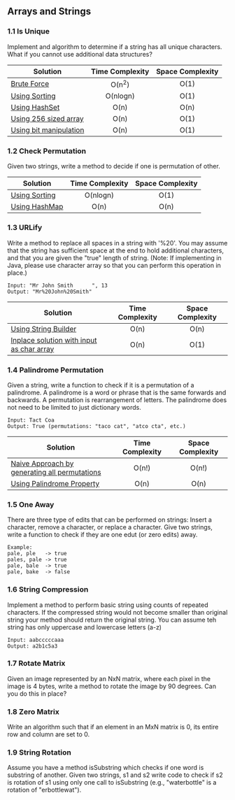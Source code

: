 ## Arrays and Strings

### 1.1 Is Unique
Implement and algorithm to determine if a string has all unique characters. What if you cannot use additional data structures?

Solution|Time Complexity|Space Complexity
---|:---:|:---:
[Brute Force](1.1/1-brute-force.java)                       |O(n<sup>2</sup>)|O(1)
[Using Sorting](1.1/2-using-sorting.java)                   |O(nlogn)|O(1)
[Using HashSet](1.1/3-using-hashset.java)                   |O(n)|O(n)
[Using 256 sized array](1.1/4-using-256-sized-array.java)   |O(n)|O(1)
[Using bit manipulation](1.1/5-using-bit-manipulation.java) |O(n)|O(1)

### 1.2 Check Permutation
Given two strings, write a method to decide if one is permutation of other.

Solution|Time Complexity|Space Complexity
---|:---:|:---:
[Using Sorting](1.2/1-using-sorting.java)   |O(nlogn)|O(1)
[Using HashMap](1.2/2-using-hashmap.java)   |O(n)|O(n)

### 1.3 URLify
Write a method to replace all spaces in a string with '%20'. You may assume that the string has sufficient space at the end to hold additional characters, and that you are given the "true" length of string. (Note: If implementing in Java, please use character array so that you can perform this operation in place.)

```
Input: "Mr John Smith      ", 13
Output: "Mr%20John%20Smith"
```

Solution|Time Complexity|Space Complexity
---|:---:|:---:
[Using String Builder](1.3/1-using-stringbuilder.java) | O(n) | O(n)
[Inplace solution with input as char array](1.3/2-input-as-char-array-and-inplace.java)            | O(n) | O(1)


### 1.4 Palindrome Permutation
Given a string, write a function to check if it is a permutation of a palindrome. A palindrome is a word or phrase that is the same forwards and backwards. A permutation is rearrangement of letters. The palindrome does not need to be limited to just dictionary words.

```
Input: Tact Coa
Output: True (permutations: "taco cat", "atco cta", etc.)
```

Solution|Time Complexity|Space Complexity
---|:---:|:---:
[Naive Approach by generating all permutations](1.4/1-naive-solution-high-complexity.java)          | O(n!) | O(n!)
[Using Palindrome Property](1.4/2-using-palindrome-property.java)                                                    | O(n) | O(n)

### 1.5 One Away
There are three type of edits that can be performed on strings: Insert a character, remove a character, or replace a character. Give two strings, write a function to check if they are one edut (or zero edits) away.

```
Example:
pale, ple   -> true
pales, pale -> true
pale, bale  -> true
pale, bake  -> false
```

### 1.6 String Compression
Implement a method to perform basic string using counts of repeated characters. If the compressed string would not become smaller than original string your method should return the original string. You can assume teh string has only uppercase and lowercase letters (a-z)

```
Input: aabcccccaaa
Output: a2b1c5a3
```

### 1.7 Rotate Matrix
Given an image represented by an NxN matrix, where each pixel in the image is 4 bytes, write a method to rotate the image by 90 degrees. Can you do this in place?

### 1.8 Zero Matrix
Write an algorithm such that if an element in an MxN matrix is 0, its entire row and column are set to 0.

### 1.9 String Rotation
Assume you have a method isSubstring which checks if one word is substring of another. Given two strings, s1 and s2 write code to check if s2 is rotation of s1 using only one call to isSubstring (e.g., "waterbottle" is a rotation of "erbottlewat").
